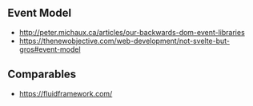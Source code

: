 ## Event Model
- http://peter.michaux.ca/articles/our-backwards-dom-event-libraries
- https://thenewobjective.com/web-development/not-svelte-but-gros#event-model

## Comparables
- https://fluidframework.com/
